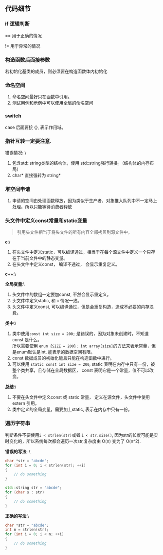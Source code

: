 ## 代码细节

### if 逻辑判断

== 用于正确的情况

!= 用于异常的情况

### 构造函数后面接参数

若初始化基类的成员，则必须要在构造函数体内初始化

### 命名空间
1. 命名空间最好只在函数中引用。
2. 测试用例和示例中可以使用全局的命名空间

### switch

case 后面要接 {}, 表示作用域。

### 指针互转一定要注意.
错误情况: \
1. 包含std::string类型的结构体，使用 std::string强行转换。（结构体的内存布局）
2. char* 直接强转为 string*

### 堆空间申请
1. 申请的空间由处理函数释放，因为类似于生产者，对象推入队列中不一定马上处理，所以只能等待消费者释放


### 头文件中定义const常量和static变量
> 引用头文件相当于将头文件的所有内容全部拷贝到源文件中。 

**c**:\
1. 在头文件中定义static，可以编译通过，相当于在每个源文件中定义一个只存在于当前文件中的静态变量。
2. 在头文件中定义const， 编译不通过， 会显示重复定义。

**c++**:\

**全局变量**:\
1. 头文件中的数组一定要加const, 不然会显示重定义。
2. 头文件中定义static, 和 c 情况一致。
3. 头文件中定义const, 可以编译通过，但是会重复构造，造成不必要的内存浪费。

**类中**:\
1. 类中使用`const int size = 200;` 是错误的，因为对象未创建时，不知道const 是什么。\
   所以需要使用 `enum {SIZE = 200}; int array[size]`的方法来表示常量，但是enum默认是int, 能表示的数据空间有限。
2. const 数据成员的初始化能且只能在构造函数中进行。
3. 可以使用 `static const int size = 200`, static 表明在内存中只有一份，被整个类共享，且存储在全局数据区， const 表明它是一个常量，值不可以改变。

**总结**:\
1. 不要在头文件中定义const 或 static 常量， 定义在源文件，头文件中使用 extern 引用。
2. 类中定义的全局变量，需要加上static, 表示在内存中只有一份。


### 遍历字符串
判断条件不要使用`i < strlen(str)`或者 `i < str.size()`, 因为str的长度可能是实时变化的，所以系统每次都会遍历一次str,复杂度由 O(n) 变为了 O(n^2).

**错误的写法**: \   
```c
char *str = "abcde";
for (int i = 0; i < strlen(str); ++i)
{
    // do something
}
```

```c++
std::string str = "abcde";
for (char s : str)
{
    // do something
}
```

**正确的写法**:\
```c++
char *str = "abcde";
int n = strlen(str);
for (int i = 0; i < n; ++i)
{
    // do something
}
```